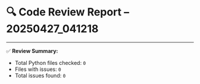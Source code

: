 # 🔍 Code Review Report – 20250427_041218

---

✅ **Review Summary:**
- Total Python files checked: `0`
- Files with issues: `0`
- Total issues found: `0`
